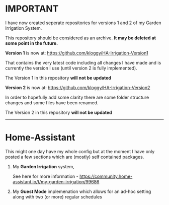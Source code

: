 # IMPORTANT #
I have now created seperate repositories for versions 1 and 2 of my Garden Irrigation System.

This repository should be considered as an archive. __It may be deleted at some point in the future.__

__Version 1__ is now at: https://github.com/kloggy/HA-Irrigation-Version1

That contains the very latest code including all changes I have made and is currently the version I use (until version 2 is fully implemented).

The Version 1 in this repository __will not be updated__ 


__Version 2__ is now at: https://github.com/kloggy/HA-Irrigation-Version2

In order to hopefully add some clarity there are some folder structure changes and some files have been renamed.

The Version 2 in this repository __will not be updated__ 

---------------


# Home-Assistant

This might one day have my whole config but at the moment I have only posted a few sections which are (mostly) self contained packages.

1. My **Garden Irrigation** system,

   See here for more information - https://community.home-assistant.io/t/my-garden-irrigation/99686


2. My **Guest Mode** implemenation which allows for an ad-hoc setting along with two (or more) regular schedules
